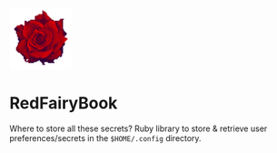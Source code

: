 
<img src="https://raw.githubusercontent.com/Ifiht/RedFairyBook/main/resources/dhl2_rose_by_Rasgar.png" width="109" height="109">

# RedFairyBook
Where to store all these secrets? Ruby library to store & retrieve user preferences/secrets in the `$HOME/.config` directory.
